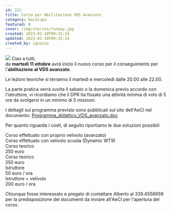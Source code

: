 ```yaml
---
id: 221
title: Corso per Abilitazione VDS Avanzato
category: baialupo
featured: 0
cover: /img/stories/runway.jpg
created: 2023-01-10T09:15:24
updated: 2023-01-10T09:15:24
created_by: ignazio
---
```


<img src="/img/stories/runway.jpg" class="float-start mr-3 h-[290px] w-[180px] object-cover"/>
Ciao a tutti,<br/>
da <strong>martedì 11 ottobre</strong> avrà inizio il nuovo corso per il conseguimento per l'<strong>abilitazione al VDS avanzato</strong>.

Le lezioni teoriche si terranno il martedì e mercoledì dalle 20.00 alle 22.00.

La parte pratica verrà svolta il sabato o la domenica previo accordo con l'istruttore, vi ricordiamo che il DPR ha fissato una attività minima di volo di 5 ore da svolgersi in un minimo di 5 missioni.

I dettagli sul programma previsto sono pubblicati sul sito dell'AeCI nel documento:
<a href="https://www.aeci.it/upload/files/7%20-%20Programma%20didattico%20VDS%20avanzato-2010.pdf" target="_blank">Programma_didattico_VDS_avanzato.doc</a>

Per quanto riguarda i costi, di seguito riportiamo le due soluzioni possibili

<div class="grid grid-cols-4 mb-4">
    <div class="col-span-2 p-2 bg-orange-100 border-y border-orange-100">Corso effettuato con proprio velivolo (avanzato)</div>
    <div class="col-span-2 p-2 bg-orange-100 border-y border-orange-100">Corso effettuato con velivolo scuola (Dynamic WT9)</div>
    <div class="p-2 border-b border-orange-100 bg-orange-50">Corso teorico</div>
    <div class="p-2 border-b border-orange-100">250 euro</div>
    <div class="p-2 border-b border-orange-100 bg-orange-50">Corso teorico</div>
    <div class="p-2 border-b border-orange-100">250 euro</div>
    <div class="p-2 border-b border-orange-100 bg-orange-50">Istruttore</div>
    <div class="p-2 border-b border-orange-100">50 euro / ora</div>
    <div class="p-2 border-b border-orange-100 bg-orange-50">Istruttore + velivolo</div>
    <div class="p-2 border-b border-orange-100">200 euro / ora</div>
</div>

Chiunque fosse interessato e pregato di contattare Alberto al 339.4556659 per la predisposizione dei documenti da inviare all'AeCI per l'apertura del corso.
